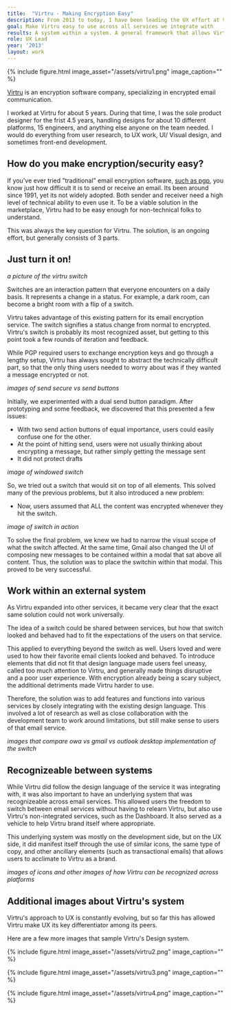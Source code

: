 ```yaml
---
title:  "Virtru - Making Encryption Easy"
description: From 2013 to today, I have been leading the UX effort at Virtru. Encryption is kind of a scary subject for most folks. Through experiments, metrics, and feedback, we discovered that the best approach was to feel as familiar as possible to every user on any platform.
goal: Make Virtru easy to use across all services we integrate with 
results: A system within a system. A general framework that allows Virtru to feel like a natural extension of the service it is working in, while still retaining its own identiy. 
role: UX Lead
year: '2013'
layout: work
---
```


{% include figure.html image_asset="/assets/virtru1.png" image_caption="" %}

[Virtru](https://www.virtru.com) is an encryption software company, specializing in encrypted email communication.

I worked at Virtru for about 5 years. During that time, I was the sole product designer for the frist 4.5 years, handling designs for about 10 different platforms, 15 engineers, and anything else anyone on the team needed. I would do everything from user research, to UX work, UI/ Visual design, and sometimes front-end development. 

## How do you make encryption/security easy?

If you've ever tried "traditional" email encryption software, [such as pgp](https://en.wikipedia.org/wiki/Pretty_Good_Privacy), you know just how difficult it is to send or receive an email. Its been around since 1991, yet its not widely adopted. Both sender and receiver need a high level of technical ability to even use it. To be a viable solution in the marketplace, Virtru had to be easy enough for non-technical folks to understand. 

This was always the key question for Virtru. The solution, is an ongoing effort, but generally consists of 3 parts.  

## Just turn it on!

*a picture of the virtru switch*

Switches are an interaction pattern that everyone encounters on a daily basis. It represents a change in a status. For example, a dark room, can become a bright room with a flip of a switch. 

Virtru takes advantage of this existing pattern for its email encryption service. The switch signifies a status change from normal to encrypted. Virtru's switch is probably its most recognized asset, but getting to this point took a few rounds of iteration and feedback. 

While PGP required users to exchange encryption keys and go through a lengthy setup, Virtru has always sought to abstract the technically difficult part, so that the only thing users needed to worry about was if they wanted a message encrypted or not. 

*images of send secure vs send buttons*

Initially, we experimented with a dual send button paradigm. After prototyping and some feedback, we discovered that this presented a few issues:
* With two send action buttons of equal importance, users could easily confuse one for the other. 
* At the point of hitting send, users were not usually thinking about encrypting a message, but rather simply getting the message sent
* It did not protect drafts

*image of windowed switch*

So, we tried out a switch that would sit on top of all elements. This solved many of the previous problems, but it also introduced a new problem:
* Now, users assumed that ALL the content was encrypted whenever they hit the switch. 

*image of switch in action*

To solve the final problem, we knew we had to narrow the visual scope of what the switch affected. At the same time, Gmail also changed the UI of composing new messages to be contained within a modal that sat above all content. Thus, the solution was to place the switchin within that modal. This proved to be very successful.

## Work within an external system

As Virtru expanded into other services, it became very clear that the exact same solution could not work universally. 

The idea of a switch could be shared between services, but how that switch looked and behaved had to fit the expectations of the users on that service. 

This applied to everything beyond the switch as well. Users loved and were used to how their favorite email clients looked and behaved. To introduce elements that did not fit that design language made users feel uneasy, called too much attention to Virtru, and generally made things disruptive and a poor user experience. With encryption already being a scary subject, the additional detriments made Virtru harder to use. 

Therefore, the solution was to add features and functions into various services by closely integrating with the existing design language. This involved a lot of research as well as close collaboration with the development team to work around limitations, but still make sense to users of that email service. 

*images that compare owa vs gmail vs outlook desktop implementation of the switch*

## Recognizeable between systems

While Virtru did follow the design language of the service it was integrating with, it was also important to have an underlying system that was recognizeable across email services. This allowed users the freedom to switch between email services without having to relearn Virtru, but also use Virtru's non-integrated services, such as the Dashboard. It also served as a vehicle to help Virtru brand itself where appropriate. 

This underlying system was mostly on the development side, but on the UX side, it did manifest itself through the use of similar icons, the same type of copy, and other ancillary elements (such as transactional emails) that allows users to acclimate to Virtru as a brand. 

*images of icons and other images of how Virtru can be recognized across platforms*

## Additional images about Virtru's system

Virtru's approach to UX is constantly evolving, but so far this has allowed Virtru make UX its key differentiator among its peers.

Here are a few more images that sample Virtru's Design system. 

{% include figure.html image_asset="/assets/virtru2.png" image_caption="" %}

{% include figure.html image_asset="/assets/virtru3.png" image_caption="" %}

{% include figure.html image_asset="/assets/virtru4.png" image_caption="" %}